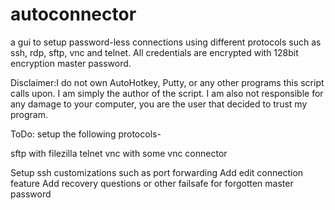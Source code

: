 autoconnector
=============

a gui to  setup password-less connections using different protocols such as ssh, rdp, sftp, vnc and telnet.
All credentials are encrypted with 128bit encryption master password.

Disclaimer:I do not own AutoHotkey, Putty, or any other programs this script calls upon.
I am simply the author of the script.
I am also not responsible for any damage to your computer, you are the user that decided to trust my program.

ToDo:
setup the following protocols-

sftp with filezilla
telnet
vnc with some vnc connector

Setup ssh customizations such as port forwarding
Add edit connection feature
Add recovery questions or other failsafe for forgotten master password
